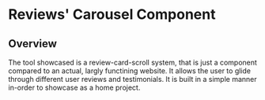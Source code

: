 # Reviews' Carousel Component

## Overview

The tool showcased is a review-card-scroll system, that is just a component compared to an actual, largly functining website. It allows the user to glide through different user reviews and testimonials. It is built in a simple manner in-order to showcase as a home project.
